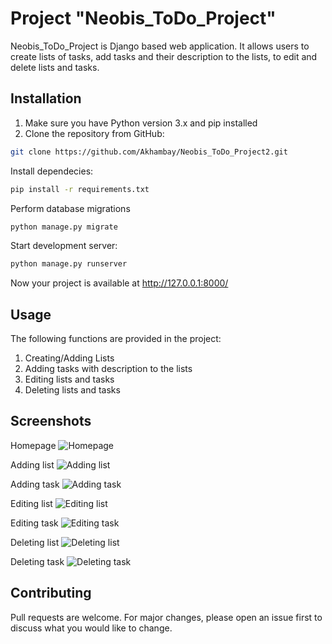 # Project "Neobis_ToDo_Project"
Neobis_ToDo_Project is Django based web application. It allows users to create lists of tasks, add tasks and their description to the lists, to edit and delete lists and tasks.

## Installation

1. Make sure you have Python version 3.x and pip installed
2. Clone the repository from GitHub:

```bash
git clone https://github.com/Akhambay/Neobis_ToDo_Project2.git
```
Install dependecies: 
```bash
pip install -r requirements.txt
```
Perform database migrations
```bash
python manage.py migrate
```
Start development server:
```bash
python manage.py runserver
```
Now your project is available at http://127.0.0.1:8000/

## Usage
The following functions are provided in the project:
1. Creating/Adding Lists
2. Adding tasks with description to the lists
3. Editing lists and tasks
4. Deleting lists and tasks

## Screenshots
Homepage
![Homepage](https://github.com/Akhambay/Neobis_ToDo_Project2/assets/143958130/9e9cd0ca-7039-4cbf-8e77-18a1ad09e579)

Adding list
![Adding list](https://github.com/Akhambay/Neobis_ToDo_Project2/assets/143958130/795e3154-d016-4dea-9fb9-a45aad6520e2)

Adding task
![Adding task](https://github.com/Akhambay/Neobis_ToDo_Project2/assets/143958130/0c1c56c8-9bf2-409c-b1b2-1b43d12f80dc)

Editing list
![Editing list](https://github.com/Akhambay/Neobis_ToDo_Project2/assets/143958130/1794710d-2acd-4d23-b280-69fa7ccaf344)

Editing task
![Editing task](https://github.com/Akhambay/Neobis_ToDo_Project2/assets/143958130/1b8dabe2-590d-4bb1-b029-24f47bab8066)

Deleting list
![Deleting list](https://github.com/Akhambay/Neobis_ToDo_Project2/assets/143958130/147b8ded-3ec9-4573-b6be-83b10f6b2125)

Deleting task
![Deleting task](https://github.com/Akhambay/Neobis_ToDo_Project2/assets/143958130/ac090701-44fd-4a36-85c8-6b4017b575d1)

## Contributing
Pull requests are welcome. For major changes, please open an issue first
to discuss what you would like to change.
